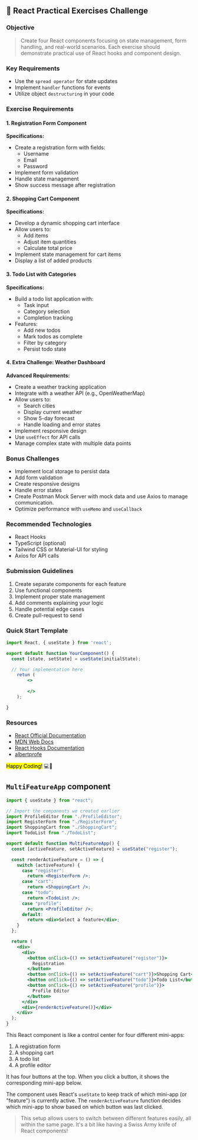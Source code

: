 ## 🚀 React Practical Exercises Challenge

### Objective

> Create four React components focusing on state management, form handling, and real-world scenarios. Each exercise should demonstrate practical use of React hooks and component design.

### Key Requirements

* Use the `spread operator` for state updates
* Implement `handler` functions for events
* Utilize object `destructuring` in your code

### Exercise Requirements

#### 1. Registration Form Component

**Specifications:**

- Create a registration form with fields:
  - Username
  - Email
  - Password
- Implement form validation
- Handle state management
- Show success message after registration

#### 2. Shopping Cart Component

**Specifications:**

- Develop a dynamic shopping cart interface
- Allow users to:
  - Add items
  - Adjust item quantities
  - Calculate total price
- Implement state management for cart items
- Display a list of added products

#### 3. Todo List with Categories

**Specifications:**

- Build a todo list application with:
  - Task input
  - Category selection
  - Completion tracking
- Features:
  - Add new todos
  - Mark todos as complete
  - Filter by category
  - Persist todo state

#### 4. Extra Challenge: Weather Dashboard

**Advanced Requirements:**

- Create a weather tracking application
- Integrate with a weather API (e.g., OpenWeatherMap)
- Allow users to:
  - Search cities
  - Display current weather
  - Show 5-day forecast
  - Handle loading and error states
- Implement responsive design
- Use `useEffect` for API calls
- Manage complex state with multiple data points

### Bonus Challenges

- Implement local storage to persist data
- Add form validation
- Create responsive designs
- Handle error states
- Create Postman Mock Server with mock data and use Axios to manage communication.
- Optimize performance with `useMemo` and `useCallback`

### Recommended Technologies

- React Hooks
- TypeScript (optional)
- Tailwind CSS or Material-UI for styling
- Axios for API calls

### Submission Guidelines

1. Create separate components for each feature
2. Use functional components
3. Implement proper state management
4. Add comments explaining your logic
5. Handle potential edge cases
6. Create pull-request to send

### Quick Start Template

```jsx
import React, { useState } from 'react';

export default function YourComponent() {
  const [state, setState] = useState(initialState);

  // Your implementation here
    retun (
        <>
  
        </>
    );

}

```

### Resources

- [React Official Documentation](https://react.dev/https://reactjs.org/docs/getting-started.html)
- [MDN Web Docs](https://developer.mozilla.org/en-US/docs/Web/JavaScript/Reference)
- [React Hooks Documentation](https://react.dev/reference/react/hookshttps://reactjs.org/docs/hooks-intro.html)
- [albertprofe](https://albertprofe.dev/)

<mark>Happy Coding!</mark> 💻🚀

## `MultiFeatureApp` component

```jsx
import { useState } from "react";

// Import the components we created earlier
import ProfileEditor from "./ProfileEditor";
import RegisterForm from "./RegisterForm";
import ShoppingCart from "./ShoppingCart";
import TodoList from "./TodoList";

export default function MultiFeatureApp() {
  const [activeFeature, setActiveFeature] = useState("register");

  const renderActiveFeature = () => {
    switch (activeFeature) {
      case "register":
        return <RegisterForm />;
      case "cart":
        return <ShoppingCart />;
      case "todo":
        return <TodoList />;
      case "profile":
        return <ProfileEditor />;
      default:
        return <div>Select a feature</div>;
    }
  };

  return (
    <div>
      <div>
        <button onClick={() => setActiveFeature("register")}>
          Registration
        </button>
        <button onClick={() => setActiveFeature("cart")}>Shopping Cart</button>
        <button onClick={() => setActiveFeature("todo")}>Todo List</button>
        <button onClick={() => setActiveFeature("profile")}>
          Profile Editor
        </button>
      </div>
      <div>{renderActiveFeature()}</div>
    </div>
  );
}
```



This React component is like a control center for four different mini-apps:

1. A registration form
2. A shopping cart
3. A todo list
4. A profile editor

It has four buttons at the top. When you click a button, it shows the corresponding mini-app below.

The component uses React's `useState` to keep track of which mini-app (or "feature") is currently active. The `renderActiveFeature` function decides which mini-app to show based on which button was last clicked.

> This setup allows users to switch between different features easily, all within the same page. It's a bit like having a Swiss Army knife of React components!
